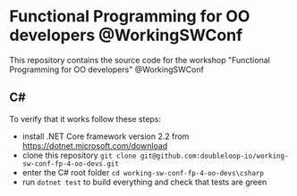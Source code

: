 # Functional Programming for OO developers @WorkingSWConf
This repository contains the source code for the workshop "Functional Programming for OO developers" @WorkingSWConf
## C#
To verify that it works follow these steps:
- install .NET Core framework version 2.2 from https://dotnet.microsoft.com/download
- clone this repository ```git clone git@github.com:doubleloop-io/working-sw-conf-fp-4-oo-devs.git```
- enter the C# root folder ```cd working-sw-conf-fp-4-oo-devs\csharp```
- run ```dotnet test``` to build everything and check that tests are green
